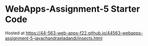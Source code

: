 # WebApps-Assignment-5 Starter Code
Hosted at https://44-563-web-apps-f22.github.io/44563-webapps-assignment-5-jayachandraeladandi/insects.html
